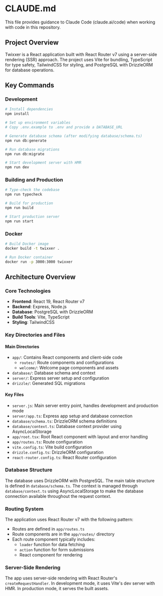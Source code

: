 # CLAUDE.md

This file provides guidance to Claude Code (claude.ai/code) when working with code in this repository.

## Project Overview

Twixxer is a React application built with React Router v7 using a server-side rendering (SSR) approach. The project uses Vite for bundling, TypeScript for type safety, TailwindCSS for styling, and PostgreSQL with DrizzleORM for database operations.

## Key Commands

### Development
```bash
# Install dependencies
npm install

# Set up environment variables
# Copy .env.example to .env and provide a DATABASE_URL

# Generate database schema (after modifying database/schema.ts)
npm run db:generate

# Run database migrations
npm run db:migrate

# Start development server with HMR
npm run dev
```

### Building and Production
```bash
# Type-check the codebase
npm run typecheck

# Build for production
npm run build

# Start production server
npm run start
```

### Docker
```bash
# Build Docker image
docker build -t twixxer .

# Run Docker container
docker run -p 3000:3000 twixxer
```

## Architecture Overview

### Core Technologies
- **Frontend**: React 19, React Router v7
- **Backend**: Express, Node.js
- **Database**: PostgreSQL with DrizzleORM
- **Build Tools**: Vite, TypeScript
- **Styling**: TailwindCSS

### Key Directories and Files

#### Main Directories
- `app/`: Contains React components and client-side code
  - `routes/`: Route components and configurations
  - `welcome/`: Welcome page components and assets
- `database/`: Database schema and context
- `server/`: Express server setup and configuration
- `drizzle/`: Generated SQL migrations

#### Key Files
- `server.js`: Main server entry point, handles development and production mode
- `server/app.ts`: Express app setup and database connection
- `database/schema.ts`: DrizzleORM schema definitions
- `database/context.ts`: Database context provider using AsyncLocalStorage
- `app/root.tsx`: Root React component with layout and error handling
- `app/routes.ts`: Route configuration 
- `vite.config.ts`: Vite build configuration
- `drizzle.config.ts`: DrizzleORM configuration
- `react-router.config.ts`: React Router configuration

### Database Structure
The database uses DrizzleORM with PostgreSQL. The main table structure is defined in `database/schema.ts`. The context is managed through `database/context.ts` using AsyncLocalStorage to make the database connection available throughout the request context.

### Routing System
The application uses React Router v7 with the following pattern:
- Routes are defined in `app/routes.ts`
- Route components are in the `app/routes/` directory
- Each route component typically includes:
  - `loader` function for data fetching
  - `action` function for form submissions
  - React component for rendering

### Server-Side Rendering
The app uses server-side rendering with React Router's `createRequestHandler`. In development mode, it uses Vite's dev server with HMR. In production mode, it serves the built assets.